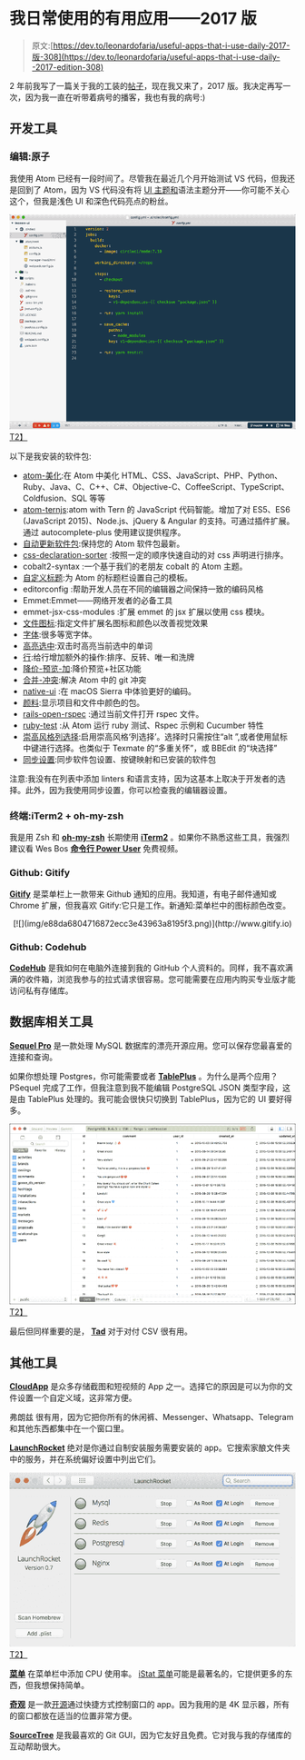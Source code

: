 # 我日常使用的有用应用——2017 版

> 原文:[https://dev.to/leonardofaria/useful-apps-that-i-use-daily-2017-版-308](https://dev.to/leonardofaria/useful-apps-that-i-use-daily--2017-edition-308)

2 年前我写了一篇关于我的工装的[帖子](https://dev.to/leonardofaria/useful-apps-that-i-use-daily-17o-temp-slug-5315331)，现在我又来了，2017 版。我决定再写一次，因为我一直在听带着病号的播客，我也有我的病号:)

## 开发工具

### 编辑:原子

我使用 Atom 已经有一段时间了。尽管我在最近几个月开始测试 VS 代码，但我还是回到了 Atom，因为 VS 代码没有将 [UI 主题和](https://github.com/Microsoft/vscode/issues/25986)语法主题分开——你可能不关心这个，但我是浅色 UI 和深色代码亮点的粉丝。

[![My Atom](img/c737523e5f10b5285798cf1039db56eb.png)T2】](https://gist.github.com/leonardofaria/982b8055af2d6d02116b03950bbf0583)

以下是我安装的软件包:

*   [atom-美化](https://atom.io/packages/atom-beautify):在 Atom 中美化 HTML、CSS、JavaScript、PHP、Python、Ruby、Java、C、C++、C#、Objective-C、CoffeeScript、TypeScript、Coldfusion、SQL 等等
*   [atom-ternjs](https://atom.io/packages/atom-ternjs):atom with Tern 的 JavaScript 代码智能。增加了对 ES5、ES6 (JavaScript 2015)、Node.js、jQuery & Angular 的支持。可通过插件扩展。通过 autocomplete-plus 使用建议提供程序。
*   [自动更新软件包](https://atom.io/packages/auto-update-packages):保持您的 Atom 软件包最新。
*   [css-declaration-sorter](https://atom.io/packages/css-declaration-sorter) :按照一定的顺序快速自动的对 css 声明进行排序。
*   cobalt2-syntax :一个基于我们的老朋友 cobalt 的 Atom 主题。
*   [自定义标题](https://atom.io/packages/custom-title):为 Atom 的标题栏设置自己的模板。
*   editorconfig :帮助开发人员在不同的编辑器之间保持一致的编码风格
*   Emmet:Emmet——网络开发者的必备工具
*   emmet-jsx-css-modules :扩展 emmet 的 jsx 扩展以使用 css 模块。
*   [文件图标](https://atom.io/packages/file-icons):指定文件扩展名图标和颜色以改善视觉效果
*   [字体](https://atom.io/packages/fonts):很多等宽字体。
*   [高亮选中](https://atom.io/packages/highlight-selected):双击时高亮当前选中的单词
*   [行](https://atom.io/packages/lines):给行增加额外的操作:排序、反转、唯一和洗牌
*   [降价-预览-加](https://atom.io/packages/markdown-preview-plus):降价预览+社区功能
*   [合并-冲突](https://atom.io/packages/merge-conflicts):解决 Atom 中的 git 冲突
*   [native-ui](https://atom.io/packages/native-ui) :在 macOS Sierra 中体验更好的编码。
*   [颜料](https://atom.io/packages/pigments):显示项目和文件中颜色的包。
*   [rails-open-rspec](https://atom.io/packages/rails-open-rspec) :通过当前文件打开 rspec 文件。
*   [ruby-test](https://atom.io/packages/ruby-test) :从 Atom 运行 ruby 测试、Rspec 示例和 Cucumber 特性
*   [崇高风格列选择](https://atom.io/packages/sublime-style-column-selection):启用崇高风格‘列选择’。选择时只需按住“alt ”,或者使用鼠标中键进行选择。也类似于 Texmate 的“多重关怀”，或 BBEdit 的“块选择”
*   [同步设置](https://atom.io/packages/sync-settings):同步软件包设置、按键映射和已安装的软件包

注意:我没有在列表中添加 linters 和语言支持，因为这基本上取决于开发者的选择。此外，因为我使用同步设置，你可以检查我的编辑器设置。

### 终端:iTerm2 + oh-my-zsh

我是用 Zsh 和 **[oh-my-zsh](https://github.com/robbyrussell/oh-my-zsh)** 长期使用 **[iTerm2](https://www.iterm2.com/)** 。如果你不熟悉这些工具，我强烈建议看 Wes Bos **[命令行 Power User](https://commandlinepoweruser.com/)** 免费视频。

### Github: Gitify

**[Gitify](http://www.gitify.io)** 是菜单栏上一款带来 Github 通知的应用。我知道，有电子邮件通知或 Chrome 扩展，但我喜欢 Gitify:它只是工作。新通知:菜单栏中的图标颜色改变。

<center>[![](img/e88da6804716872ecc3e43963a8195f3.png)](http://www.gitify.io)</center>

### Github: Codehub

**[CodeHub](http://codehub-app.com/)** 是我如何在电脑外连接到我的 GitHub 个人资料的。同样，我不喜欢满满的收件箱，浏览我参与的拉式请求很容易。您可能需要在应用内购买专业版才能访问私有存储库。

## 数据库相关工具

**[Sequel Pro](https://www.sequelpro.com/)** 是一款处理 MySQL 数据库的漂亮开源应用。您可以保存您最喜爱的连接和查询。

如果你想处理 Postgres，你可能需要或者 **[TablePlus](https://tableplus.io)** 。为什么是两个应用？PSequel 完成了工作，但我注意到我不能编辑 PostgreSQL JSON 类型字段，这是由 TablePlus 处理的。我可能会很快只切换到 TablePlus，因为它的 UI 要好得多。

[![](img/a49b5ded05cfb8f5047bd479fc783ffb.png)T2】](https://tableplus.io/)

最后但同样重要的是， **[Tad](https://www.tadviewer.com/)** 对于对付 CSV 很有用。

## 其他工具

**[CloudApp](https://my.cl.ly/r/0f0P0e3g1O0x2k18)** 是众多存储截图和短视频的 App 之一。选择它的原因是可以为你的文件设置一个自定义域，这非常方便。

弗朗兹 很有用，因为它把你所有的休闲裤、Messenger、Whatsapp、Telegram 和其他东西都集中在一个窗口里。

**[LaunchRocket](https://github.com/jimbojsb/launchrocket)** 绝对是你通过自制安装服务需要安装的 app。它搜索家酿文件夹中的服务，并在系统偏好设置中列出它们。

[![launchrocket](img/7313088eb99962e11476a9887508c39b.png)T2】](https://github.com/jimbojsb/launchrocket)

**[菜单](https://member.ipmu.jp/yuji.tachikawa/MenuMetersElCapitan/)** 在菜单栏中添加 CPU 使用率。 [iStat 菜单](https://bjango.com/mac/istatmenus/)可能是最著名的，它提供更多的东西，但我想保持简单。

**[奇观](https://www.spectacleapp.com)** 是一款[开源](https://github.com/eczarny/spectacle)通过快捷方式控制窗口的 app。因为我用的是 4K 显示器，所有的窗口都放在适当的位置非常方便。

**[SourceTree](https://www.sourcetreeapp.com/)** 是我最喜欢的 Git GUI，因为它友好且免费。它对我与我的存储库的互动帮助很大。